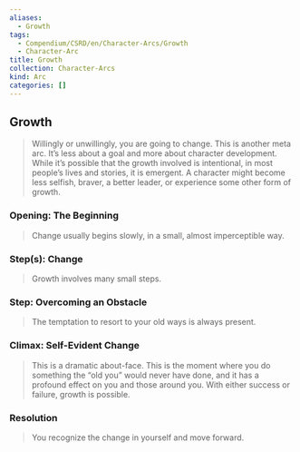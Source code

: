 ```yaml
---
aliases:
  - Growth
tags:
  - Compendium/CSRD/en/Character-Arcs/Growth
  - Character-Arc
title: Growth
collection: Character-Arcs
kind: Arc
categories: []
---
```

## Growth  
>Willingly or unwillingly, you are going to change. This is another meta arc. It’s less about a goal and more about character development. While it’s possible that the growth involved is intentional, in most people’s lives and stories, it is emergent. A character might become less selfish, braver, a better leader, or experience some other form of growth.  
### Opening: The Beginning    
>Change usually begins slowly, in a small, almost imperceptible way.  
### Step(s): Change    
>Growth involves many small steps.   
### Step: Overcoming an Obstacle    
>The temptation to resort to your old ways is always present.   
### Climax: Self-Evident Change    
>This is a dramatic about-face. This is the moment where you do something the “old you” would never have done, and it has a profound effect on you and those around you. With either success or failure, growth is possible.  
### Resolution    
>You recognize the change in yourself and move forward.